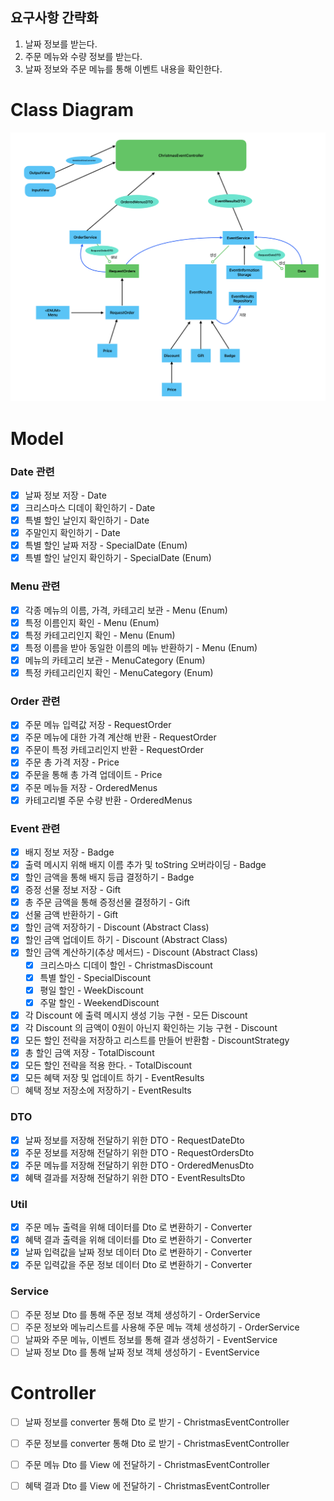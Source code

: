 ## 요구사항 간략화
1. 날짜 정보를 받는다.
2. 주문 메뉴와 수량 정보를 받는다.
3. 날짜 정보와 주문 메뉴를 통해 이벤트 내용을 확인한다.

# Class Diagram
![img.png](ClassDiagram.png)

# Model
### Date 관련
- [x] 날짜 정보 저장 - Date
- [x] 크리스마스 디데이 확인하기 - Date
- [x] 특별 할인 날인지 확인하기 - Date
- [x] 주말인지 확인하기 - Date
- [x] 특별 할인 날짜 저장 - SpecialDate (Enum)
- [x] 특별 할인 날인지 확인하기 - SpecialDate (Enum)

### Menu 관련
- [x] 각종 메뉴의 이름, 가격, 카테고리 보관 - Menu (Enum)
- [x] 특정 이름인지 확인 - Menu (Enum)
- [x] 특정 카테고리인지 확인 - Menu (Enum)
- [x] 특정 이름을 받아 동일한 이름의 메뉴 반환하기 - Menu (Enum)
- [x] 메뉴의 카테고리 보관 - MenuCategory (Enum)
- [x] 특정 카테고리인지 확인 - MenuCategory (Enum)

### Order 관련
- [x] 주문 메뉴 입력값 저장 - RequestOrder
- [x] 주문 메뉴에 대한 가격 계산해 반환 - RequestOrder
- [x] 주문이 특정 카테고리인지 반환 - RequestOrder
- [x] 주문 총 가격 저장 - Price
- [x] 주문을 통해 총 가격 업데이트 - Price
- [x] 주문 메뉴들 저장 - OrderedMenus
- [x] 카테고리별 주문 수량 반환 - OrderedMenus

### Event 관련
- [x] 배지 정보 저장 - Badge
- [x] 출력 메시지 위해 배지 이름 추가 및 toString 오버라이딩 - Badge
- [x] 할인 금액을 통해 배지 등급 결정하기 - Badge
- [x] 증정 선물 정보 저장 - Gift
- [x] 총 주문 금액을 통해 증정선물 결정하기 - Gift
- [x] 선물 금액 반환하기 - Gift
- [x] 할인 금액 저장하기 - Discount (Abstract Class)
- [x] 할인 금액 업데이트 하기 - Discount (Abstract Class)
- [x] 할인 금액 계산하기(추상 메서드) - Discount (Abstract Class)
  - [x] 크리스마스 디데이 할인 - ChristmasDiscount
  - [x] 특별 할인 - SpecialDiscount
  - [x] 평일 할인 - WeekDiscount
  - [x] 주말 할인 - WeekendDiscount
- [x] 각 Discount 에 출력 메시지 생성 기능 구현 - 모든 Discount
- [x] 각 Discount 의 금액이 0원이 아닌지 확인하는 기능 구현 - Discount
- [x] 모든 할인 전략을 저장하고 리스트를 만들어 반환함 - DiscountStrategy  
- [x] 총 할인 금액 저장 - TotalDiscount
- [x] 모든 할인 전략을 적용 한다. - TotalDiscount
- [x] 모든 혜택 저장 및 업데이트 하기 - EventResults
- [ ] 혜택 정보 저장소에 저장하기 - EventResults
### DTO
- [x] 날짜 정보를 저장해 전달하기 위한 DTO - RequestDateDto
- [x] 주문 정보를 저장해 전달하기 위한 DTO - RequestOrdersDto
- [x] 주문 메뉴를 저장해 전달하기 위한 DTO - OrderedMenusDto
- [x] 혜택 결과를 저장해 전달하기 위한 DTO - EventResultsDto

### Util
- [x] 주문 메뉴 출력을 위해 데이터를 Dto 로 변환하기 - Converter
- [x] 혜택 결과 출력을 위해 데이터를 Dto 로 변환하기 - Converter
- [x] 날짜 입력값을 날짜 정보 데이터 Dto 로 변환하기 - Converter
- [x] 주문 입력값을 주문 정보 데이터 Dto 로 변환하기 - Converter
 
### Service
- [ ] 주문 정보 Dto 를 통해 주문 정보 객체 생성하기 - OrderService
- [ ] 주문 정보와 메뉴리스트를 사용해 주문 메뉴 객체 생성하기 - OrderService
- [ ] 날짜와 주문 메뉴, 이벤트 정보를 통해 결과 생성하기 - EventService
- [ ] 날짜 정보 Dto 를 통해 날짜 정보 객체 생성하기 - EventService

# Controller
- [ ] 날짜 정보를 converter 통해 Dto 로 받기 - ChristmasEventController
- [ ] 주문 정보를 converter 통해 Dto 로 받기 - ChristmasEventController
- [ ] 주문 메뉴 Dto 를 View 에 전달하기 - ChristmasEventController
- [ ] 혜택 결과 Dto 를 View 에 전달하기 - ChristmasEventController


